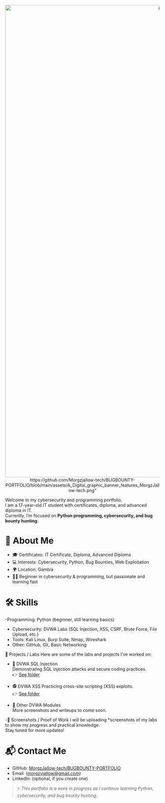 <p align="center">
<img width="1024" height="1536" alt="image" src="https://github.com/user-attachments/assets/c9fbd3f7-f2ca-4ad2-bd03-3851b9c719be" />https://github.com/Morgzjallow-tech/BUGBOUNTY-PORTFOLIO/blob/main/assets/A_Digital_graphic_banner_features_MorgzJallow-tech.png"

Welcome to my cybersecurity and programming portfolio.  
I am a 17-year-old IT student with certificates, diploma, and advanced diploma in IT.  
Currently, I’m focused on **Python programming, cybersecurity, and bug bounty hunting**.


# 🚀 About Me
- 🎓 Certificates: IT Certificate, Diploma, Advanced Diploma  
- 💻 Interests: Cybersecurity, Python, Bug Bounties, Web Exploitation  
- 🌍 Location: Gambia  
- 🧑‍🎓 Beginner in cybersecurity & programming, but passionate and learning fast  


# 🛠️ Skills
-Programming: Python (beginner, still learning basics)  
- Cybersecurity: DVWA Labs (SQL Injection, XSS, CSRF, Brute Force, File Upload, etc.)  
- Tools: Kali Linux, Burp Suite, Nmap, Wireshark  
- Other: GitHub, Git, Basic Networking  

 📂 Projects / Labs
Here are some of the labs and projects I’ve worked on:

- 🔐 DVWA SQL Injection  
  Demonstrating SQL injection attacks and secure coding practices.  
  👉 [See folder](DVWA-SQLi/)

- 🕵️ DVWA XSS
  Practicing cross-site scripting (XSS) exploits.  
  👉 [See folder](DVWA-XSS/)

- 📂 Other DVWA Modules  
  More screenshots and writeups to come soon.  


-📸 Screenshots / Proof of Work
I will be uploading *screenshots of my labs to show my progress and practical knowledge.  
Stay tuned for more updates!


# 📬 Contact Me
- GitHub: [MorgzJallow-tech/BUGBOUNTY-PORTFOLIO](https://github.com/MorgzyJallow)  
- Email: (morgzyjallow@gmail.com)  
- LinkedIn: (optional, if you create one)  



> ⚡ *This portfolio is a work in progress as I continue learning Python, cybersecurity, and bug bounty hunting.*

